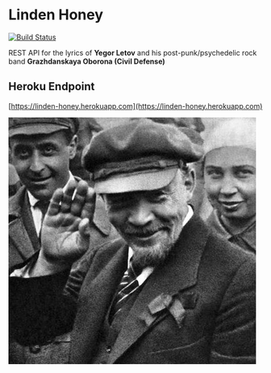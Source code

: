 # Linden Honey

[![Build Status](https://travis-ci.org/alebabai/linden-honey.svg?branch=master)](https://travis-ci.org/alebabai/linden-honey)

REST API for the lyrics of __Yegor Letov__ and his post-punk/psychedelic rock band __Grazhdanskaya Oborona (Civil Defense)__

## Heroku Endpoint

[https://linden-honey.herokuapp.com](https://linden-honey.herokuapp.com)

![](images/logo_sq.jpg)
